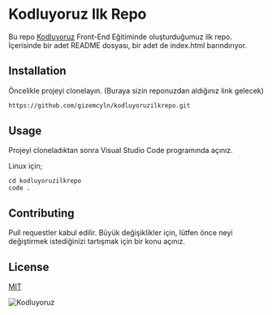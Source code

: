 # Kodluyoruz Ilk Repo

Bu repo [Kodluyoruz](https://kodluyoruz.org/) Front-End Eğitiminde oluşturduğumuz ilk repo. İçerisinde bir adet README dosyası, bir adet de index.html barındırıyor.

## Installation

Öncelikle projeyi clonelayın. (Buraya sizin reponuzdan aldığınız link gelecek)

```bash
https://github.com/gizemcyln/kodluyoruzilkrepo.git
```

## Usage

Projeyi cloneladıktan sonra Visual Studio Code programında açınız.

Linux için;

```linux
cd kodluyoruzilkrepo
code .
```

## Contributing

Pull requestler kabul edilir. Büyük değişiklikler için, lütfen önce neyi değiştirmek istediğinizi tartışmak için bir konu açınız.

## License

[MIT](https://choosealicense.com/licenses/mit/)

![Kodluyoruz](https://www.bing.com/images/search?view=detailv2&iss=sbi&form=SBIIDP&sbisrc=ImgDropper&q=imgurl:https%3A%2F%2Fraw.githubusercontent.com%2FKodluyoruz%2Ftaskforce%2Fgit%2Fgit%2Fmarkdown-nedir-nasil-kullaniriz-%2Ffigures%2Fkodluyoruz_logo.jpg&idpbck=1&selectedindex=0&id=https%3A%2F%2Fraw.githubusercontent.com%2FKodluyoruz%2Ftaskforce%2Fgit%2Fgit%2Fmarkdown-nedir-nasil-kullaniriz-%2Ffigures%2Fkodluyoruz_logo.jpg&ccid=oLnH3eN9&simid=608036970149717302&ck=78E68A70FB443CDA59609BE4F930E680&thid=OIP.oLnH3eN9SBOdsdGxLu9NJAAAAA&mediaurl=https%3A%2F%2Fraw.githubusercontent.com%2FKodluyoruz%2Ftaskforce%2Fgit%2Fgit%2Fmarkdown-nedir-nasil-kullaniriz-%2Ffigures%2Fkodluyoruz_logo.jpg&exph=400&expw=400&cdnurl=https%3A%2F%2Fth.bing.com%2Fth%2Fid%2FR.a0b9c7dde37d48139db1d1b12eef4d24%3Frik%3Do%252byviuJxa2xYpQ%26pid%3DImgRaw%26r%3D0&vt=2&sim=11)

